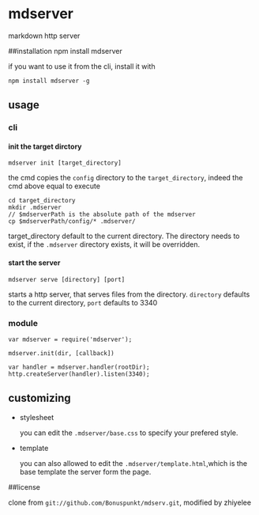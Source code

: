 # mdserver
markdown http server

##installation
    npm install mdserver

if you want to use it from the cli, install it with

    npm install mdserver -g

## usage

### cli

#### init the target dirctory

    mdserver init [target_directory]

the cmd copies the `config` directory to the `target_directory`, indeed the cmd above equal to execute 

```
cd target_directory
mkdir .mdserver
// $mdserverPath is the absolute path of the mdserver
cp $mdserverPath/config/* .mdserver/
```

target_directory default to the current directory. The directory needs to exist, if the `.mdserver` directory exists, it will be overridden.

#### start the server

    mdserver serve [directory] [port]

starts a http server, that serves files from the directory.
`directory` defaults to the current directory, `port` defaults to 3340

### module

```
var mdserver = require('mdserver');

mdserver.init(dir, [callback])

var handler = mdserver.handler(rootDir);
http.createServer(handler).listen(3340);
```


## customizing

* stylesheet

    you can edit the `.mdserver/base.css` to specify your prefered style.
* template
    
    you can also allowed to edit the `.mdserver/template.html`,which is the base template the server form the page.

##license

clone from `git://github.com/Bonuspunkt/mdserv.git`, modified by zhiyelee

